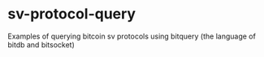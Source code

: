 # sv-protocol-query
Examples of querying bitcoin sv protocols using bitquery (the language of bitdb and bitsocket)
